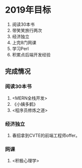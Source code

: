 # 2019年目标

1. 阅读30本书
2. 带笑笑旅行两次
3. 经济独立
4. 上完8门网课
5. 学习Perl
6. 积累点后端开发经验

## 完成情况

### 阅读30本书

1. <MERN全栈开发>
2. 《小姨多鹤》
3. <程序员修炼之道>

### 经济独立

1. 春招拿到CVTE的前端工程师offer。

### 网课

1. <积极心理学>